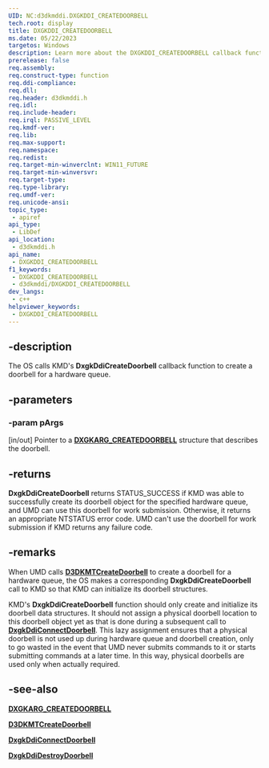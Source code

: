 ```yaml
---
UID: NC:d3dkmddi.DXGKDDI_CREATEDOORBELL
tech.root: display
title: DXGKDDI_CREATEDOORBELL
ms.date: 05/22/2023
targetos: Windows
description: Learn more about the DXGKDDI_CREATEDOORBELL callback function.
prerelease: false
req.assembly: 
req.construct-type: function
req.ddi-compliance: 
req.dll: 
req.header: d3dkmddi.h
req.idl: 
req.include-header: 
req.irql: PASSIVE_LEVEL
req.kmdf-ver: 
req.lib: 
req.max-support: 
req.namespace: 
req.redist: 
req.target-min-winverclnt: WIN11_FUTURE
req.target-min-winversvr: 
req.target-type: 
req.type-library: 
req.umdf-ver: 
req.unicode-ansi: 
topic_type:
 - apiref
api_type:
 - LibDef
api_location:
 - d3dkmddi.h
api_name:
 - DXGKDDI_CREATEDOORBELL
f1_keywords:
 - DXGKDDI_CREATEDOORBELL
 - d3dkmddi/DXGKDDI_CREATEDOORBELL
dev_langs:
 - c++
helpviewer_keywords:
 - DXGKDDI_CREATEDOORBELL
---
```


## -description

The OS calls KMD's **DxgkDdiCreateDoorbell** callback function to create a doorbell for a hardware queue.

## -parameters

### -param pArgs

[in/out] Pointer to a [**DXGKARG_CREATEDOORBELL**](ns-d3dkmddi-dxgkarg_createdoorbell.md) structure that describes the doorbell.

## -returns

**DxgkDdiCreateDoorbell** returns STATUS_SUCCESS if KMD was able to successfully create its doorbell object for the specified hardware queue, and UMD can use this doorbell for work submission. Otherwise, it returns an appropriate NTSTATUS error code. UMD can't use the doorbell for work submission if KMD returns any failure code.

## -remarks

When UMD calls [**D3DKMTCreateDoorbell**](../d3dkmthk/nf-d3dkmthk-d3dkmtcreatedoorbell.md) to create a doorbell for a hardware queue, the OS makes a corresponding **DxgkDdiCreateDoorbell** call to KMD so that KMD can initialize its doorbell structures.

KMD's **DxgkDdiCreateDoorbell** function should only create and initialize its doorbell data structures. It should not assign a physical doorbell location to this doorbell object yet as that is done during a subsequent call to [**DxgkDdiConnectDoorbell**](nc-d3dkmddi-dxgkddi_connectdoorbell.md). This lazy assignment ensures that a physical doorbell is not used up during hardware queue and doorbell creation, only to go wasted in the event that UMD never submits commands to it or starts submitting commands at a later time. In this way, physical doorbells are used only when actually required.

## -see-also

[**DXGKARG_CREATEDOORBELL**](ns-d3dkmddi-dxgkarg_createdoorbell.md)

[**D3DKMTCreateDoorbell**](../d3dkmthk/nf-d3dkmthk-d3dkmtcreatedoorbell.md)

[**DxgkDdiConnectDoorbell**](nc-d3dkmddi-dxgkddi_connectdoorbell.md)

[**DxgkDdiDestroyDoorbell**](nc-d3dkmddi-dxgkddi_destroydoorbell.md)
